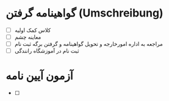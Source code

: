 # گواهینامه گرفتن (Umschreibung)

- [ ] کلاس کمک اولیه
- [ ] معاینه چشم
- [ ] مراجعه به اداره امورخارجه و تحویل گواهینامه و گرفتن برگه ثبت نام
- [ ] ثبت نام در آموزشگاه رانندگی

# آزمون آیین نامه

- [ ] 
